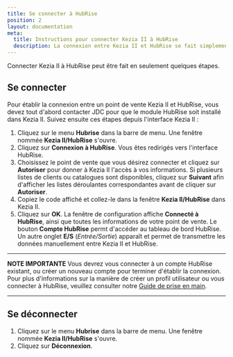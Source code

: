 ```yaml
---
title: Se connecter à HubRise
position: 2
layout: documentation
meta:
  title: Instructions pour connecter Kezia II à HubRise
  description: La connexion entre Kezia II et HubRise se fait simplement grâce à l'utilitaire WebNES, inclus dans l'installation de Kezia II sur votre poste Windows.
---
```


Connecter Kezia II à HubRise peut être fait en seulement quelques étapes.

## Se connecter

Pour établir la connexion entre un point de vente Kezia II et HubRise, vous devez tout d'abord contacter JDC pour que le module HubRise soit installé dans Kezia II. Suivez ensuite ces étapes depuis l'interface Kezia II :

1. Cliquez sur le menu **Hubrise** dans la barre de menu. Une fenêtre nommée **Kezia II/HubRise** s'ouvre.
1. Cliquez sur **Connexion à HubRise**. Vous êtes redirigés vers l'interface HubRise.
1. Choisissez le point de vente que vous désirez connecter et cliquez sur **Autoriser** pour donner à Kezia II l'accès à vos informations. Si plusieurs listes de clients ou catalogues sont disponibles, cliquez sur **Suivant** afin d'afficher les listes déroulantes correspondantes avant de cliquer sur **Autoriser**.
1. Copiez le code affiché et collez-le dans la fenêtre **Kezia II/HubRise** dans Kezia II.
1. Cliquez sur **OK**. La fenêtre de configuration affiche **Connecté à HubRise**, ainsi que toutes les informations de votre point de vente. Le bouton **Compte HubRise** permt d'accéder au tableau de bord HubRise. Un autre onglet **E/S** (*Entrée/Sortie*) apparaît et permet de transmettre les données manuellement entre Kezia II et HubRise.

---

**NOTE IMPORTANTE** Vous devrez vous connecter à un compte HubRise existant, ou créer un nouveau compte pour terminer d'établir la connexion. Pour plus d'informations sur la manière de créer un profil utilisateur ou vous connecter à HubRise, veuillez consulter notre [Guide de prise en main](/docs/getting-started/).

---

## Se déconnecter

1. Cliquez sur le menu **Hubrise** dans la barre de menu. Une fenêtre nommée **Kezia II/HubRise** s'ouvre.
1. Cliquez sur **Déconnexion**.
